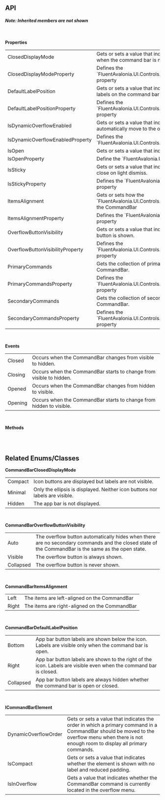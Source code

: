 ## API

<h5>Note: Inherited members are not shown</h5>
<br />

**Properties**

<table class="resourceTable">
<tr>
<td class="nameCell">ClosedDisplayMode</td>
<td>Gets or sets a value that indicates whether icon buttons are displayed when the command bar is not completely open.
</td>
</tr>
<tr>
<td class="nameCell">ClosedDisplayModeProperty</td>
<td>Defines the `FluentAvalonia.UI.Controls.CommandBar.ClosedDisplayMode` property
</td>
</tr>
<tr>
<td class="nameCell">DefaultLabelPosition</td>
<td>Gets or sets a value that indicates the placement and visibility of the labels on the command bar's buttons.
</td>
</tr>
<tr>
<td class="nameCell">DefaultLabelPositionProperty</td>
<td>Defines the `FluentAvalonia.UI.Controls.CommandBar.DefaultLabelPosition` property
</td>
</tr>
<tr>
<td class="nameCell">IsDynamicOverflowEnabled</td>
<td>Gets or sets a value that indicates whether primary commands automatically move to the overflow menu when space is limited.
</td>
</tr>
<tr>
<td class="nameCell">IsDynamicOverflowEnabledProperty</td>
<td>Defines the `FluentAvalonia.UI.Controls.CommandBar.IsDynamicOverflowEnabled`
</td>
</tr>
<tr>
<td class="nameCell">IsOpen</td>
<td>Gets or sets a value that indicates whether the CommandBar is open.
</td>
</tr>
<tr>
<td class="nameCell">IsOpenProperty</td>
<td>Define the `FluentAvalonia.UI.Controls.CommandBar.IsOpen` property
</td>
</tr>
<tr>
<td class="nameCell">IsSticky</td>
<td>Gets or sets a value that indicates whether the CommandBar does not close on light dismiss.
</td>
</tr>
<tr>
<td class="nameCell">IsStickyProperty</td>
<td>Defines the `FluentAvalonia.UI.Controls.CommandBar.IsSticky` property
</td>
</tr>
<tr>
<td class="nameCell">ItemsAlignment</td>
<td>Gets or sets how the `FluentAvalonia.UI.Controls.CommandBar.PrimaryCommands` align in the CommandBar
</td>
</tr>
<tr>
<td class="nameCell">ItemsAlignmentProperty</td>
<td>Defines the `FluentAvalonia.UI.Controls.CommandBar.ItemsAlignment` property
</td>
</tr>
<tr>
<td class="nameCell">OverflowButtonVisibility</td>
<td>Gets or sets a value that indicates when a command bar's overflow button is shown.
</td>
</tr>
<tr>
<td class="nameCell">OverflowButtonVisibilityProperty</td>
<td>Defines the `FluentAvalonia.UI.Controls.CommandBar.OverflowButtonVisibility` property
</td>
</tr>
<tr>
<td class="nameCell">PrimaryCommands</td>
<td>Gets the collection of primary command elements for the CommandBar.
</td>
</tr>
<tr>
<td class="nameCell">PrimaryCommandsProperty</td>
<td>Defines the `FluentAvalonia.UI.Controls.CommandBar.PrimaryCommands` property
</td>
</tr>
<tr>
<td class="nameCell">SecondaryCommands</td>
<td>Gets the collection of secondary command elements for the CommandBar.
</td>
</tr>
<tr>
<td class="nameCell">SecondaryCommandsProperty</td>
<td>Defines the `FluentAvalonia.UI.Controls.CommandBar.SecondaryCommands` property
</td>
</tr>
</table>


<br />

**Events**

<table class="resourceTable">
<tr>
<td class="nameCell">Closed</td>
<td>Occurs when the CommandBar changes from visible to hidden.
</td>
</tr>
<tr>
<td class="nameCell">Closing</td>
<td>Occurs when the CommandBar starts to change from visible to hidden.
</td>
</tr>
<tr>
<td class="nameCell">Opened</td>
<td>Occurs when the CommandBar changes from hidden to visible.
</td>
</tr>
<tr>
<td class="nameCell">Opening</td>
<td>Occurs when the CommandBar starts to change from hidden to visible.
</td>
</tr>
</table>


<br />

**Methods**

<table class="resourceTable">
</table>


<br />

## Related Enums/Classes

**CommandBarClosedDisplayMode**
<table class="resourceTable">
<tr>
<td class="nameCell">Compact</td>
<td>Icon buttons are displayed but labels are not visible.
</td>
</tr>
<tr>
<td class="nameCell">Minimal</td>
<td>Only the ellipsis is displayed. Neither icon buttons nor labels are visible.
</td>
</tr>
<tr>
<td class="nameCell">Hidden</td>
<td>The app bar is not displayed.
</td>
</tr>
</table>

<br />

**CommandBarOverflowButtonVisibility**
<table class="resourceTable">
<tr>
<td class="nameCell">Auto</td>
<td>The overflow button automatically hides when there are no secondary commands and the closed state of the CommandBar is the same as the open state.
</td>
</tr>
<tr>
<td class="nameCell">Visible</td>
<td>The overflow button is always shown.
</td>
</tr>
<tr>
<td class="nameCell">Collapsed</td>
<td>The overflow button is never shown.
</td>
</tr>
</table>

<br />

**CommandBarItemsAlignment**
<table class="resourceTable">
<tr>
<td class="nameCell">Left</td>
<td>The items are left-aligned on the CommandBar
</td>
</tr>
<tr>
<td class="nameCell">Right</td>
<td>The items are right-aligned on the CommandBar
</td>
</tr>
</table>

<br />

**CommandBarDefaultLabelPosition**
<table class="resourceTable">
<tr>
<td class="nameCell">Bottom</td>
<td>App bar button labels are shown below the icon. Labels are visible only when the command bar is open.
</td>
</tr>
<tr>
<td class="nameCell">Right</td>
<td>App bar button labels are shown to the right of the icon. Labels are visible even when the command bar is closed.
</td>
</tr>
<tr>
<td class="nameCell">Collapsed</td>
<td>App bar button labels are always hidden whether the command bar is open or closed.
</td>
</tr>
</table>

<br />

**ICommandBarElement**
<table class="resourceTable">
<tr>
<td class="nameCell">DynamicOverflowOrder</td>
<td>Gets or sets a value that indicates the order in which a primary command in a CommandBar should be moved to the overflow menu when there is not enough room to display all primary commands.
</td>
</tr>
<tr>
<td class="nameCell">IsCompact</td>
<td>Gets or sets a value that indicates whether the element is shown with no label and reduced padding.
</td>
</tr>
<tr>
<td class="nameCell">IsInOverflow</td>
<td>Gets a value that indicates whether the CommandBar command is currently located in the overflow menu.
</td>
</tr>
</table>

<br />




